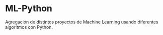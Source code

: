 # ML-Python
Agregación de distintos proyectos de Machine Learning usando diferentes algoritmos con Python. 
